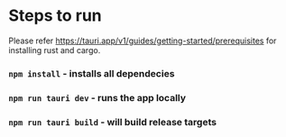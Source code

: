 # Steps to run

Please refer https://tauri.app/v1/guides/getting-started/prerequisites for installing rust and cargo.

### `npm install` - installs all dependecies

### `npm run tauri dev` - runs the app locally

### `npm run tauri build` - will build release targets
